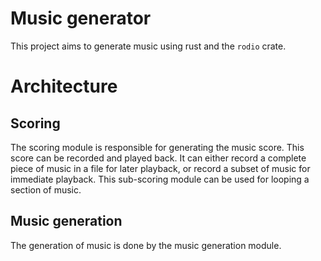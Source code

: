 # Music generator
This project aims to generate music using rust and the `rodio` crate.


# Architecture

## Scoring
The scoring module is responsible for generating the music score. This score can be recorded and played back.
It can either record a complete piece of music in a file for later playback, or record a subset of music for immediate playback.
This sub-scoring module can be used for looping a section of music.

## Music generation
The generation of music is done by the music generation module.
